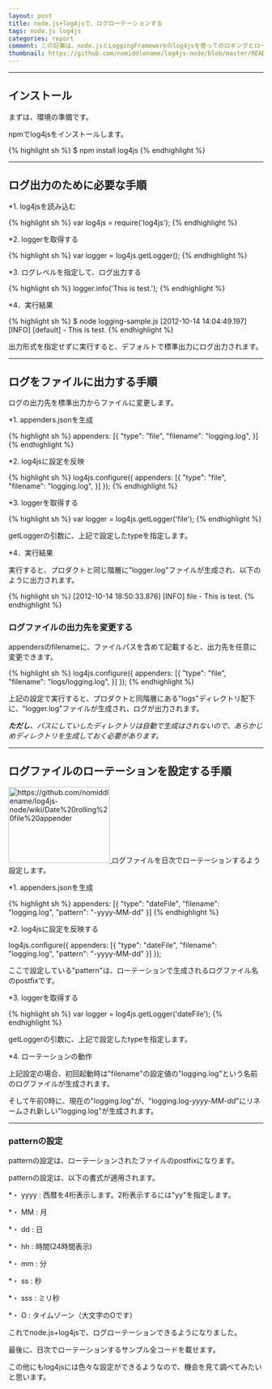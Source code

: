 ```yaml
---
layout: post
title: node.js+log4jsで、ログローテーションする
tags: node.js log4js
categories: report
comment: この記事は、node.jsとLoggingFrameworkのlog4jsを使ってのロギングとローテーションの方法についてのメモ書きです。
thumbnail: https://github.com/nomiddlename/log4js-node/blob/master/README.md
---
```


-----------------



## インストール

まずは、環境の準備です。

npmでlog4jsをインストールします。

{% highlight sh %}
$ npm install log4js
{% endhighlight %}

<hr />

## ログ出力のために必要な手順

*1. log4jsを読み込む

{% highlight sh %}
var log4js = require('log4js');
{% endhighlight %}

*2. loggerを取得する

{% highlight sh %}
var logger = log4js.getLogger();
{% endhighlight %}

*3. ログレベルを指定して、ログ出力する

{% highlight sh %}
logger.info('This is test.');
{% endhighlight %}

*4．実行結果

{% highlight sh %}
$ node logging-sample.js
[2012-10-14 14:04:49.197] [INFO] [default] - This is test.
{% endhighlight %}


出力形式を指定せずに実行すると、デフォルトで標準出力にログ出力されます。


<hr />

## ログをファイルに出力する手順

ログの出力先を標準出力からファイルに変更します。

*1. appenders.jsonを生成

{% highlight sh %}
appenders: [{
	"type": "file",
	"filename": "logging.log",
}]
{% endhighlight %}


*2. log4jsに設定を反映

{% highlight sh %}
log4js.configure({
	appenders: [{
	"type": "file",
	"filename": "logging.log",
	}]
});
{% endhighlight %}


*3. loggerを取得する

{% highlight sh %}
var logger = log4js.getLogger('file');
{% endhighlight %}

getLoggerの引数に、上記で設定したtypeを指定します。


*4．実行結果

実行すると、プロダクトと同じ階層に"logger.log"ファイルが生成され、以下のように出力されます。

{% highlight sh %}
[2012-10-14 18:50:33.876] [INFO] file - This is test.
{% endhighlight %}


### ログファイルの出力先を変更する
appendersのfilenameに、ファイルパスを含めて記載すると、出力先を任意に変更できます。

{% highlight sh %}
log4js.configure({
	appenders: [{
	"type": "file",
	"filename": "logs/logging.log",
	}]
});
{% endhighlight %}

上記の設定で実行すると、プロダクトと同階層にある"logs"ディレクトリ配下に、"logger.log"ファイルが生成され、ログが出力されます。

<i><b>ただし</b>、パスにしていしたディレクトリは自動で生成はされないので、あらかじめディレクトリを生成しておく必要があります。</i>


<hr />

## ログファイルのローテーションを設定する手順
<a href="https://github.com/nomiddlename/log4js-node/wiki/Date%20rolling%20file%20appender"><img title="Date rolling file appender ・ nomiddlename/log4js-node Wiki ・ GitHub" src="http://capture.heartrails.com/200x150/cool/1350212685200?https://github.com/nomiddlename/log4js-node/wiki/Date%20rolling%20file%20appender" alt="https://github.com/nomiddlename/log4js-node/wiki/Date%20rolling%20file%20appender" width="200" height="150" />
</a>
ログファイルを日次でローテーションするよう設定します。

*1. appenders.jsonを生成

{% highlight sh %}
appenders: [{
	"type": "dateFile",
	"filename": "logging.log",
	"pattern": "-yyyy-MM-dd"
}]
{% endhighlight %}


*2. log4jsに設定を反映する

log4js.configure({
	appenders: [{
	"type": "dateFile",
	"filename": "logging.log",
	"pattern": "-yyyy-MM-dd"
	}]
});

ここで設定している"pattern"は、ローテーションで生成されるログファイル名のpostfixです。


*3. loggerを取得する

{% highlight sh %}
var logger = log4js.getLogger('dateFile');
{% endhighlight %}

getLoggerの引数に、上記で設定したtypeを指定します。


*4. ローテーションの動作

上記設定の場合、初回起動時は"filename"の設定値の"logging.log"という名前のログファイルが生成されます。

そして午前0時に、現在の"logging.log"が、"logging.log<i>-yyyy-MM-dd</i>"にリネームされ新しい"logging.log"が生成されます。


<hr />

### patternの設定

patternの設定は、ローテーションされたファイルのpostfixになります。

patternの設定は、以下の書式が適用されます。

*・ yyyy : 西暦を4桁表示します。2桁表示するには"yy"を指定します。

*・ MM : 月

*・ dd : 日

*・ hh : 時間(24時間表示)

*・ mm : 分

*・ ss : 秒

*・ sss : ミリ秒

*・ O : タイムゾーン（大文字のOです）


これでnode.js+log4jsで、ログローテーションできるようになりました。

最後に、日次でローテーションするサンプル全コードを載せます。

<script src="https://gist.github.com/3888287.js"> 
</script>

この他にもlog4jsには色々な設定ができるようなので、機会を見て調べてみたいと思います。
